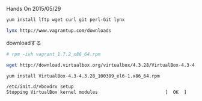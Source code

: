 Hands On 2015/05/29


```bash
yum install lftp wget curl git perl-Git lynx
```

```bash
lynx http://www.vagrantup.com/downloads
```

downloadする
```bash
# rpm -ivh vagrant_1.7.2_x86_64.rpm
```

```bash
wget http://download.virtualbox.org/virtualbox/4.3.28/VirtualBox-4.3-4.3.28_100309_el6-1.x86_64.rpm
```

```bash
yum install VirtualBox-4.3-4.3.28_100309_el6-1.x86_64.rpm
```

```bash
/etc/init.d/vboxdrv setup
Stopping VirtualBox kernel modules                         [  OK  ]
```

